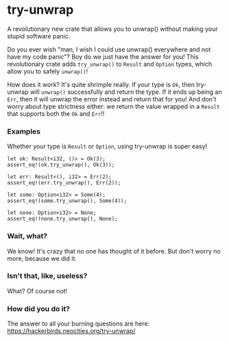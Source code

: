 # try-unwrap

A revolutionary new crate that allows you to unwrap() without making your stupid software panic.

Do you ever wish "man, I wish I could use unwrap() everywhere and not have my code panic"? Boy do we just have the answer for you! This revolutionary crate adds `try_unwrap()` to `Result` and `Option` types, which allow you to safely `unwrap()`!

How does it work? It's quite shrimple really. If your type is `Ok`, then try-unwrap will `unwrap()` successfully and return the type. If it ends up being an `Err`, then it will unwrap the error instead and return that for you! And don't worry about type strictness either: we return the value wrapped in a `Result` that supports both the `Ok` and `Err`!!

### Examples

Whether your type is `Result` or `Option`, using try-unwrap is super easy!

```
let ok: Result<i32, ()> = Ok(3);
assert_eq!(ok.try_unwrap(), Ok(3));

let err: Result<(), i32> = Err(2);
assert_eq!(err.try_unwrap(), Err(2));
```

```
let some: Option<i32> = Some(4);
assert_eq!(some.try_unwrap(), Some(4));

let none: Option<i32> = None;
assert_eq!(none.try_unwrap(), None);
```

### Wait, what?

We know! It's crazy that no one has thought of it before. But don't worry no more, because we did it.

### Isn't that, like, useless?

What? Of course not!

### How did you do it?

The answer to all your burning questions are here: https://hackerbirds.neocities.org/try-unwrap/
